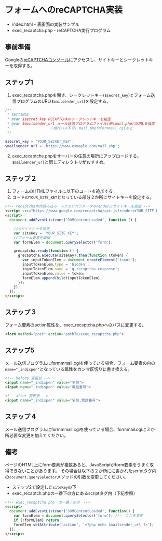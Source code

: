 # フォームへのreCAPTCHA実装

- index.html - 表画面の実装サンプル
- exec_recaptcha.php - reCAPTCHA実行プログラム

## 事前準備
Googleの[reCAPTCHAコンソール](https://www.google.com/recaptcha/admin)にアクセスし、サイトキーとシークレットキーを取得する。

## ステップ1
1. exec_recaptcha.phpを開き、シークレットキー(`$secret_key`)とフォーム送信プログラムのURL(`$mailsender_url`)を設定する。

```php
/**
 * SETTINGS
 * @var $secret_key RECAPTCHAのシークレットキーを指定
 * @var $mailsender_url メール送信プログラムファイル(例:mail.php)のURLを指定
 * 　　　　　　　　　　　(相対パス不可) mail.phpやformmail.cgiなど
 */

$secret_key = 'YOUR_SECRET_KEY';
$mailsender_url = 'https://www.exmaple.com/mail.php';
```
2. exec_recaptcha.phpをサーバーの任意の場所にアップロードする。`$mailsender_url`と同じディレクトリがおすすめ。

## ステップ２
1. フォームのHTMLファイルに以下のコードを追加する。
2. コードの`YOUR_SITE_KEY`となっている部分２か所にサイトキーを設定する。

```html
<!-- recaptcha本体読み込み　※クエリパラメータのrenderにサイトキーを指定 -->
<script src="https://www.google.com/recaptcha/api.js?render=YOUR_SITE_KEY"></script>
<script>
  document.addEventListener('DOMContentLoaded', function () {

    //※サイトキーを設定
    var siteKey = 'YOUR_SITE_KEY';
    //フォーム要素を取得
    var formElem = document.querySelector('form');

    grecaptcha.ready(function () {
      grecaptcha.execute(siteKey).then(function (token) {
        var inputTokenElem = document.createElement('input');
        inputTokenElem.type = 'hidden';
        inputTokenElem.name = 'g-recaptcha-response';
        inputTokenElem.value = token;
        formElem.appendChild(inputTokenElem);
      });
    });
  });
</script>
```

## ステップ３
フォーム要素のaction属性を、exec_recaptcha.phpへのパスに変更する。
```html
<form method="post" action="pathTo/exec_recaptcha.php">
```

## ステップ5
メール送信プログラムにformmmail.cgiを使っている場合、フォーム要素の内の`name="_indispen"`となっている属性をカンマ区切りに書き換える。
```html
<!-- before 変更前 -->
<input name="_indispen" value="名前">
<input name="_indispen" value="電話番号">

<!-- after 変更後 -->
<input name="_indispen" value="名前,電話番号">
```

## ステップ４
メール送信プログラムにformmmail.cgiを使っている場合、formmail.cgiに３か所必要な変更を加えてください。

## 備考
ページのHTML上にform要素が複数あると、JavaScriptがform要素をうまく取得できないことがあります。
その場合は以下の２か所にに書かれたscriptタグ内の`document.querySelector`メソッドの引数を変更してください。
- ステップ2で設定した`siteKey`の下
- exec_recaptch.phpの一番下の方にあるscriptタグ内（下記参照）

```html
<!-- exec_recaptcha.php　の一番下の方　-->
<script>
  document.addEventListener('DOMContentLoaded', function() {
    var formElem = document.querySelector('form'); //←　ここを変更
    if (!formElem) return;
    formElem.setAttribute('action', '<?php echo $mailsender_url ?>');
  });
</script>
```
